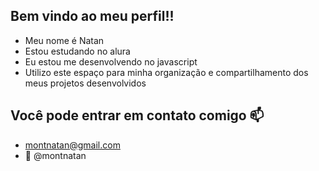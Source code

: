 ## Bem vindo ao meu perfil!!
-  Meu nome é Natan
-  Estou estudando no alura
-  Eu estou me desenvolvendo no javascript
- Utilizo este espaço para minha organização e compartilhamento dos meus projetos desenvolvidos
## Você pode entrar em contato comigo 📫
- montnatan@gmail.com
- 💬 @montnatan
